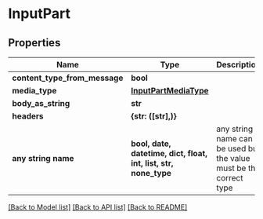 # InputPart


## Properties
Name | Type | Description | Notes
------------ | ------------- | ------------- | -------------
**content_type_from_message** | **bool** |  | [optional] 
**media_type** | [**InputPartMediaType**](InputPartMediaType.md) |  | [optional] 
**body_as_string** | **str** |  | [optional] 
**headers** | **{str: ([str],)}** |  | [optional] 
**any string name** | **bool, date, datetime, dict, float, int, list, str, none_type** | any string name can be used but the value must be the correct type | [optional]

[[Back to Model list]](../README.md#documentation-for-models) [[Back to API list]](../README.md#documentation-for-api-endpoints) [[Back to README]](../README.md)


